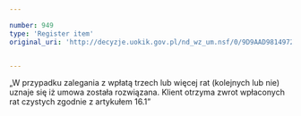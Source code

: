 ```yaml
---

number: 949
type: 'Register item'
original_uri: 'http://decyzje.uokik.gov.pl/nd_wz_um.nsf/0/9D9AAD981497271AC12572DD00329761?OpenDocument'


---
```


„W przypadku zalegania z wpłatą trzech lub więcej rat (kolejnych lub nie) uznaje się iż umowa została rozwiązana. Klient otrzyma zwrot wpłaconych rat czystych zgodnie z artykułem 16.1”
